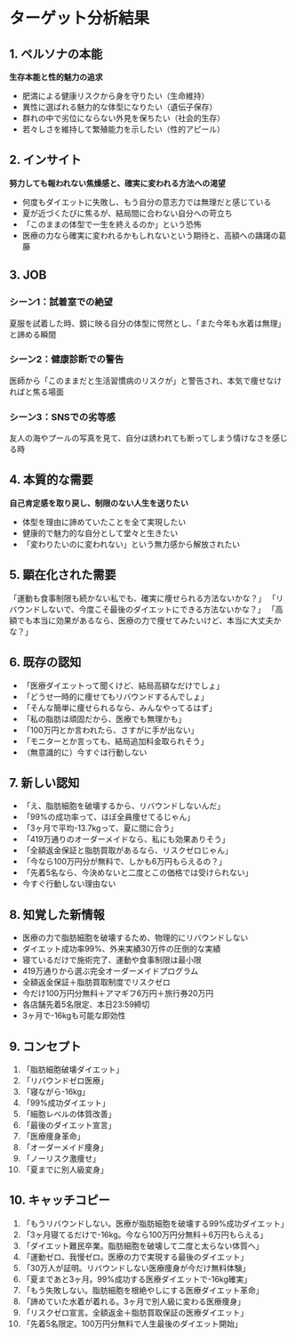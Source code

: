 # ターゲット分析結果

## 1. ペルソナの本能
**生存本能と性的魅力の追求**
- 肥満による健康リスクから身を守りたい（生命維持）
- 異性に選ばれる魅力的な体型になりたい（遺伝子保存）
- 群れの中で劣位にならない外見を保ちたい（社会的生存）
- 若々しさを維持して繁殖能力を示したい（性的アピール）

## 2. インサイト
**努力しても報われない焦燥感と、確実に変われる方法への渇望**
- 何度もダイエットに失敗し、もう自分の意志力では無理だと感じている
- 夏が近づくたびに焦るが、結局間に合わない自分への苛立ち
- 「このままの体型で一生を終えるのか」という恐怖
- 医療の力なら確実に変われるかもしれないという期待と、高額への躊躇の葛藤

## 3. JOB
### シーン1：試着室での絶望
夏服を試着した時、鏡に映る自分の体型に愕然とし、「また今年も水着は無理」と諦める瞬間

### シーン2：健康診断での警告
医師から「このままだと生活習慣病のリスクが」と警告され、本気で痩せなければと焦る場面

### シーン3：SNSでの劣等感
友人の海やプールの写真を見て、自分は誘われても断ってしまう情けなさを感じる時

## 4. 本質的な需要
**自己肯定感を取り戻し、制限のない人生を送りたい**
- 体型を理由に諦めていたことを全て実現したい
- 健康的で魅力的な自分として堂々と生きたい
- 「変わりたいのに変われない」という無力感から解放されたい

## 5. 顕在化された需要
「運動も食事制限も続かない私でも、確実に痩せられる方法ないかな？」
「リバウンドしないで、今度こそ最後のダイエットにできる方法ないかな？」
「高額でも本当に効果があるなら、医療の力で痩せてみたいけど、本当に大丈夫かな？」

## 6. 既存の認知
- 「医療ダイエットって聞くけど、結局高額なだけでしょ」
- 「どうせ一時的に痩せてもリバウンドするんでしょ」
- 「そんな簡単に痩せられるなら、みんなやってるはず」
- 「私の脂肪は頑固だから、医療でも無理かも」
- 「100万円とか言われたら、さすがに手が出ない」
- 「モニターとか言っても、結局追加料金取られそう」
- （無意識的に）今すぐは行動しない

## 7. 新しい認知
- 「え、脂肪細胞を破壊するから、リバウンドしないんだ」
- 「99%の成功率って、ほぼ全員痩せてるじゃん」
- 「3ヶ月で平均-13.7kgって、夏に間に合う」
- 「419万通りのオーダーメイドなら、私にも効果ありそう」
- 「全額返金保証と脂肪買取があるなら、リスクゼロじゃん」
- 「今なら100万円分が無料で、しかも6万円もらえるの？」
- 「先着5名なら、今決めないと二度とこの価格では受けられない」
- 今すぐ行動しない理由ない

## 8. 知覚した新情報
- 医療の力で脂肪細胞を破壊するため、物理的にリバウンドしない
- ダイエット成功率99%、外来実績30万件の圧倒的な実績
- 寝ているだけで施術完了、運動や食事制限は最小限
- 419万通りから選ぶ完全オーダーメイドプログラム
- 全額返金保証＋脂肪買取制度でリスクゼロ
- 今だけ100万円分無料＋アマギフ6万円＋旅行券20万円
- 各店舗先着5名限定、本日23:59締切
- 3ヶ月で-16kgも可能な即効性

## 9. コンセプト
1. 「脂肪細胞破壊ダイエット」
2. 「リバウンドゼロ医療」
3. 「寝ながら-16kg」
4. 「99%成功ダイエット」
5. 「細胞レベルの体質改善」
6. 「最後のダイエット宣言」
7. 「医療痩身革命」
8. 「オーダーメイド痩身」
9. 「ノーリスク激痩せ」
10. 「夏までに別人級変身」

## 10. キャッチコピー
1. 「もうリバウンドしない。医療が脂肪細胞を破壊する99%成功ダイエット」
2. 「3ヶ月寝てるだけで-16kg。今なら100万円分無料＋6万円もらえる」
3. 「ダイエット難民卒業。脂肪細胞を破壊して二度と太らない体質へ」
4. 「運動ゼロ、我慢ゼロ。医療の力で実現する最後のダイエット」
5. 「30万人が証明。リバウンドしない医療痩身が今だけ無料体験」
6. 「夏まであと3ヶ月。99%成功する医療ダイエットで-16kg確実」
7. 「もう失敗しない。脂肪細胞を根絶やしにする医療ダイエット革命」
8. 「諦めていた水着が着れる。3ヶ月で別人級に変わる医療痩身」
9. 「リスクゼロ宣言。全額返金＋脂肪買取保証の医療ダイエット」
10. 「先着5名限定。100万円分無料で人生最後のダイエット開始」
